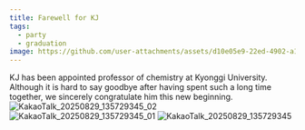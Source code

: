 ```yaml
---
title: Farewell for KJ
tags:
  - party
  - graduation
image: https://github.com/user-attachments/assets/d10e05e9-22ed-4902-a180-f1fbbd0dcf49
---
```


KJ has been appointed professor of chemistry at Kyonggi University. Although it is hard to say goodbye after having spent such a long time together, we sincerely congratulate him this new beginning.
![KakaoTalk_20250829_135729345_02](https://github.com/user-attachments/assets/d10e05e9-22ed-4902-a180-f1fbbd0dcf49)
![KakaoTalk_20250829_135729345_01](https://github.com/user-attachments/assets/5654b9de-5dca-4e2a-8a7e-431584a583c1)
![KakaoTalk_20250829_135729345](https://github.com/user-attachments/assets/1e49c2c6-034a-41e7-a2c5-65296fb6e8d6)
